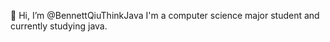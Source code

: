  👋 Hi, I’m @BennettQiuThinkJava
 I'm a computer science major student and currently studying java.


<!---
BennettQiuThinkJava/BennettQiuThinkJava is a ✨ special ✨ repository because its `README.md` (this file) appears on your GitHub profile.
You can click the Preview link to take a look at your changes.
--->
